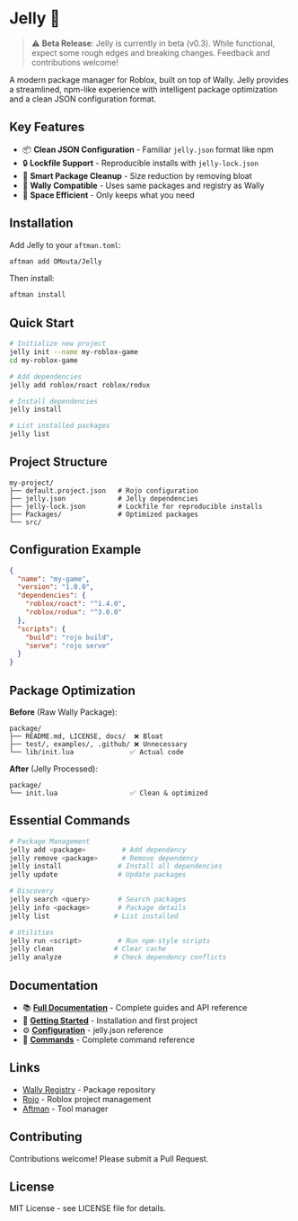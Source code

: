 # Jelly 🪼

> ⚠️ **Beta Release**: Jelly is currently in beta (v0.3). While functional, expect some rough edges and breaking changes. Feedback and contributions welcome!

A modern package manager for Roblox, built on top of Wally. Jelly provides a streamlined, npm-like experience with intelligent package optimization and a clean JSON configuration format.

## Key Features

- 📦 **Clean JSON Configuration** - Familiar `jelly.json` format like npm
- 🔒 **Lockfile Support** - Reproducible installs with `jelly-lock.json`
- 🧹 **Smart Package Cleanup** - Size reduction by removing bloat
- 🎯 **Wally Compatible** - Uses same packages and registry as Wally
- 💾 **Space Efficient** - Only keeps what you need

## Installation

Add Jelly to your `aftman.toml`:

```bash
aftman add OMouta/Jelly
```

Then install:

```bash
aftman install
```

## Quick Start

```bash
# Initialize new project
jelly init --name my-roblox-game
cd my-roblox-game

# Add dependencies
jelly add roblox/roact roblox/rodux

# Install dependencies
jelly install

# List installed packages
jelly list
```

## Project Structure

```text
my-project/
├── default.project.json   # Rojo configuration
├── jelly.json             # Jelly dependencies
├── jelly-lock.json        # Lockfile for reproducible installs
├── Packages/              # Optimized packages
└── src/
```

## Configuration Example

```json
{
  "name": "my-game",
  "version": "1.0.0",
  "dependencies": {
    "roblox/roact": "^1.4.0",
    "roblox/rodux": "^3.0.0"
  },
  "scripts": {
    "build": "rojo build",
    "serve": "rojo serve"
  }
}
```

## Package Optimization

**Before** (Raw Wally Package):

```text
package/
├── README.md, LICENSE, docs/  ❌ Bloat
├── test/, examples/, .github/ ❌ Unnecessary
└── lib/init.lua              ✅ Actual code
```

**After** (Jelly Processed):

```text
package/
└── init.lua                  ✅ Clean & optimized
```

## Essential Commands

```bash
# Package Management
jelly add <package>         # Add dependency
jelly remove <package>      # Remove dependency
jelly install              # Install all dependencies
jelly update               # Update packages

# Discovery
jelly search <query>       # Search packages
jelly info <package>       # Package details
jelly list                # List installed

# Utilities
jelly run <script>         # Run npm-style scripts
jelly clean               # Clear cache
jelly analyze             # Check dependency conflicts
```

## Documentation

- 📚 **[Full Documentation](./docs)** - Complete guides and API reference
- 🚀 **[Getting Started](./docs/getting-started.md)** - Installation and first project
- ⚙️ **[Configuration](./docs/configuration.md)** - jelly.json reference
- 🔧 **[Commands](./docs/commands.md)** - Complete command reference

## Links

- [Wally Registry](https://wally.run/) - Package repository
- [Rojo](https://github.com/rojo-rbx/rojo) - Roblox project management
- [Aftman](https://github.com/LPGhatguy/aftman) - Tool manager

## Contributing

Contributions welcome! Please submit a Pull Request.

## License

MIT License - see LICENSE file for details.
